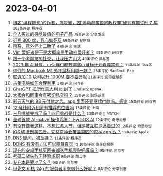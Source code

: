 # 2023-04-01

1. [博客“编程随想”的作者，阮晓寰，因“煽动颠覆国家政权罪”被判有期徒刑 7 年](https://www.v2ex.com/t/928917) `102条评论` `程序员`
1. [个人买过的感觉最值的电子产品](https://www.v2ex.com/t/928951) `79条评论` `分享发现`
1. [近视 800 度，我心如死灰](https://www.v2ex.com/t/929016) `59条评论` `程序员`
1. [哦豁，意外怀上二胎了](https://www.v2ex.com/t/928930) `47条评论` `生活`
1. [Vim 爱好者是不是大概率是手动档爱好者？](https://www.v2ex.com/t/928942) `43条评论` `问与答`
1. [跟一个老朋友的社交，让我压力山大](https://www.v2ex.com/t/929039) `40条评论` `问与答`
1. [2023 年 4 月份，小伙伴们都有哪些小目标计划着要实现？](https://www.v2ex.com/t/928918) `31条评论` `问与答`
1. [你们的 Macbook M1 外接鼠标用哪一款？](https://www.v2ex.com/t/929028) `23条评论` `MacBook Pro`
1. [联通加 10 块可以升 1000M 要不要升呢](https://www.v2ex.com/t/929002) `21条评论` `宽带症候群`
1. [古董电脑如何合理利用](https://www.v2ex.com/t/929012) `17条评论` `问与答`
1. [ChatGPT 把所有意大利 ip 封了](https://www.v2ex.com/t/928995) `17条评论` `OpenAI`
1. [大家会和同事会有密切私交吗？](https://www.v2ex.com/t/928939) `15条评论` `职场话题`
1. [彩云天气的 98 元付款之后。app 里面还要继续付款吗。感谢](https://www.v2ex.com/t/928929) `15条评论` `问与答`
1. [12 号线附近租房有推荐的位置吗](https://www.v2ex.com/t/929024) `13条评论` `上海`
1. [三月挑战完成了吗？四月挑战是什么？](https://www.v2ex.com/t/928920) `13条评论` ` WATCH`
1. [全球首款 AI-native 操作系统： FydeOS AI](https://www.v2ex.com/t/928971) `12条评论` `奇思妙想`
1. [有没有像我这样，不想过愚人节，但是被互联网逼着过的](https://www.v2ex.com/t/928959) `12条评论` `奇思妙想`
1. [iOS 切换到美区后，安装原神会覆盖国区的原神 app 么？](https://www.v2ex.com/t/928969) `11条评论` `Apple`
1. [DNS 疑问，被劫持？](https://www.v2ex.com/t/928938) `11条评论` `程序员`
1. [DDNS 有没有方法可以隐藏真实 ip](https://www.v2ex.com/t/929033) `10条评论` `宽带症候群`
1. [现在的安卓手机买回来都送手机壳贴好膜吗？](https://www.v2ex.com/t/929023) `9条评论` `问与答`
1. [考研二战失败无经验求职](https://www.v2ex.com/t/928961) `9条评论` `酷工作`
1. [专升本是要凉了么？](https://www.v2ex.com/t/928949) `9条评论` `问与答`
1. [甲骨文 6 核 24g 的服务器用来做什么好呢？](https://www.v2ex.com/t/929005) `8条评论` `分享创造`
